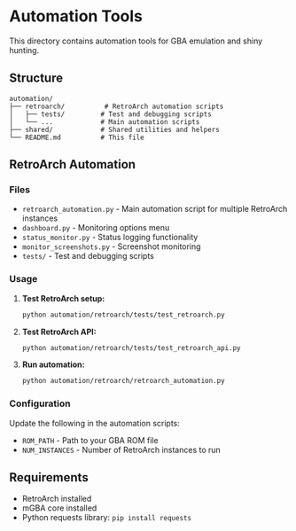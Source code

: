 # Automation Tools

This directory contains automation tools for GBA emulation and shiny hunting.

## Structure

```
automation/
├── retroarch/          # RetroArch automation scripts
│   ├── tests/         # Test and debugging scripts
│   └── ...            # Main automation scripts
├── shared/            # Shared utilities and helpers
└── README.md          # This file
```

## RetroArch Automation

### Files
- `retroarch_automation.py` - Main automation script for multiple RetroArch instances
- `dashboard.py` - Monitoring options menu
- `status_monitor.py` - Status logging functionality
- `monitor_screenshots.py` - Screenshot monitoring
- `tests/` - Test and debugging scripts

### Usage

1. **Test RetroArch setup:**
   ```bash
   python automation/retroarch/tests/test_retroarch.py
   ```

2. **Test RetroArch API:**
   ```bash
   python automation/retroarch/tests/test_retroarch_api.py
   ```

3. **Run automation:**
   ```bash
   python automation/retroarch/retroarch_automation.py
   ```

### Configuration

Update the following in the automation scripts:
- `ROM_PATH` - Path to your GBA ROM file
- `NUM_INSTANCES` - Number of RetroArch instances to run

## Requirements

- RetroArch installed
- mGBA core installed
- Python requests library: `pip install requests` 